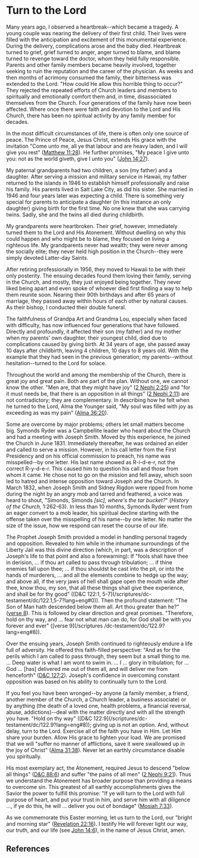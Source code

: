 # Turn to the Lord

Many years ago, I observed a heartbreak--which became a tragedy. A young
couple was nearing the delivery of their first child. Their lives were filled
with the anticipation and excitement of this monumental experience. During the
delivery, complications arose and the baby died. Heartbreak turned to grief,
grief turned to anger, anger turned to blame, and blame turned to revenge
toward the doctor, whom they held fully responsible. Parents and other family
members became heavily involved, together seeking to ruin the reputation and
the career of the physician. As weeks and then months of acrimony consumed the
family, their bitterness was extended to the Lord. "How could He allow this
horrible thing to occur?" They rejected the repeated efforts of Church leaders
and members to spiritually and emotionally comfort them and, in time,
disassociated themselves from the Church. Four generations of the family have
now been affected. Where once there were faith and devotion to the Lord and
His Church, there has been no spiritual activity by any family member for
decades.

In the most difficult circumstances of life, there is often only one source of
peace. The Prince of Peace, Jesus Christ, extends His grace with the
invitation "Come unto me, all ye that labour and are heavy laden, and I will
give you rest" ([Matthew 11:28](/scriptures/nt/matt/11.28?lang=eng#27)). He
further promises, "My peace I give unto you: not as the world giveth, give I
unto you" ([John 14:27](/scriptures/nt/john/14.27?lang=eng#26)).

My paternal grandparents had two children, a son (my father) and a daughter.
After serving a mission and military service in Hawaii, my father returned to
the islands in 1946 to establish himself professionally and raise his family.
His parents lived in Salt Lake City, as did his sister. She married in 1946
and four years later was expecting a child. There is something very special
for parents to anticipate a daughter (in this instance an only daughter)
giving birth for the first time. No one knew that she was carrying twins.
Sadly, she and the twins all died during childbirth.

My grandparents were heartbroken. Their grief, however, immediately turned
them to the Lord and His Atonement. Without dwelling on why this could happen
and who might be to blame, they focused on living a righteous life. My
grandparents never had wealth; they were never among the socially elite; they
never held high position in the Church--they were simply devoted Latter-day
Saints.

After retiring professionally in 1956, they moved to Hawaii to be with their
only posterity. The ensuing decades found them loving their family, serving in
the Church, and mostly, they just enjoyed being together. They never liked
being apart and even spoke of whoever died first finding a way to help them
reunite soon. Nearing their 90th birthdays and after 65 years of marriage,
they passed away within hours of each other by natural causes. As their
bishop, I conducted their double funeral.

The faithfulness of Grandpa Art and Grandma Lou, especially when faced with
difficulty, has now influenced four generations that have followed. Directly
and profoundly, it affected their son (my father) and my mother when my
parents' own daughter, their youngest child, died due to complications caused
by giving birth. At 34 years of age, she passed away 10 days after childbirth,
leaving 4 children, 10 days to 8 years old. With the example that they had
seen in the previous generation, my parents--without hesitation--turned to the
Lord for solace.

Throughout the world and among the membership of the Church, there is great
joy and great pain. Both are part of the plan. Without one, we cannot know the
other. "Men are, that they might have joy" ([2 Nephi
2:25](/scriptures/bofm/2-ne/2.25?lang=eng#24)) and "for it must needs be, that
there is an opposition in all things" ([2 Nephi
2:11](/scriptures/bofm/2-ne/2.11?lang=eng#10)) are not contradictory; they are
complementary. In describing how he felt when he turned to the Lord, Alma the
Younger said, "My soul was filled with joy as exceeding as was my pain" ([Alma
36:20](/scriptures/bofm/alma/36.20?lang=eng#19)).

Some are overcome by major problems; others let small matters become big.
Symonds Ryder was a Campbellite leader who heard about the Church and had a
meeting with Joseph Smith. Moved by this experience, he joined the Church in
June 1831. Immediately thereafter, he was ordained an elder and called to
serve a mission. However, in his call letter from the First Presidency and on
his official commission to preach, his name was misspelled--by one letter. His
last name showed as R-i-d-e-r, not the correct R-y-d-e-r. This caused him to
question his call and those from whom it came. He chose not to go on the
mission and fell away, which soon led to hatred and intense opposition toward
Joseph and the Church. In March 1832, when Joseph Smith and Sidney Rigdon were
ripped from home during the night by an angry mob and tarred and feathered, a
voice was heard to shout, "Simonds, Simonds _[sic], where's the tar bucket?_"
(_History of the Church,_ 1:262-63). In less than 10 months, Symonds Ryder
went from an eager convert to a mob leader, his spiritual decline starting
with the offense taken over the misspelling of his name--by one letter. No
matter the size of the issue, how we respond can reset the course of our life.

The Prophet Joseph Smith provided a model in handling personal tragedy and
opposition. Revealed to him while in the inhumane surroundings of the Liberty
Jail was this divine direction (which, in part, was a description of Joseph's
life to that point and also a forewarning): If "fools shall have thee in
derision, ... if thou art called to pass through tribulation; ... if thine enemies
fall upon thee; ... if thou shouldst be cast into the pit, or into the hands of
murderers, ... and all the elements combine to hedge up the way; and above all,
if the very jaws of hell shall gape open the mouth wide after thee, know thou,
my son, that all these things shall give thee experience, and shall be for thy
good" ([D&amp;C 122:1, 5-7](/scriptures/dc-
testament/dc/122.1,5-7?lang=eng#0)). Then the profound statement: "The Son of
Man hath descended below them all. Art thou greater than he?" ([verse
8](/scriptures/dc-testament/dc/122.8?lang=eng#7)). This is followed by clear
direction and great promises. "Therefore, hold on thy way, and ... fear not what
man can do, for God shall be with you forever and ever" ([verse 9](/scriptures
/dc-testament/dc/122.9?lang=eng#8)).

Over the ensuing years, Joseph Smith continued to righteously endure a life
full of adversity. He offered this faith-filled perspective: "And as for the
perils which I am called to pass through, they seem but a small thing to me. ...
Deep water is what I am wont to swim in. ... I ... glory in tribulation; for ... God
... [has] delivered me out of them all, and will deliver me from henceforth"
([D&amp;C 127:2](/scriptures/dc-testament/dc/127.2?lang=eng#1)). Joseph's
confidence in overcoming constant opposition was based on his ability to
continually turn to the Lord.

If you feel you have been wronged--by anyone (a family member, a friend,
another member of the Church, a Church leader, a business associate) or by
anything (the death of a loved one, health problems, a financial reversal,
abuse, addictions)--deal with the matter directly and with all the strength
you have. "Hold on thy way" ([D&amp;C 122:9](/scriptures/dc-
testament/dc/122.9?lang=eng#8)); giving up is not an option. And, without
delay, turn to the Lord. Exercise all of the faith you have in Him. Let Him
share your burden. Allow His grace to lighten your load. We are promised that
we will "suffer no manner of afflictions, save it were swallowed up in the joy
of Christ" ([Alma 31:38](/scriptures/bofm/alma/31.38?lang=eng#37)). Never let
an earthly circumstance disable you spiritually.

His most exemplary act, the Atonement, required Jesus to descend "below all
things" ([D&amp;C 88:6](/scriptures/dc-testament/dc/88.6?lang=eng#5)) and
suffer "the pains of all men" ([2 Nephi
9:21](/scriptures/bofm/2-ne/9.21?lang=eng#20)). Thus we understand the
Atonement has broader purpose than providing a means to overcome sin. This
greatest of all earthly accomplishments gives the Savior the power to fulfill
this promise: "If ye will turn to the Lord with full purpose of heart, and put
your trust in him, and serve him with all diligence ..., if ye do this, he will
... deliver you out of bondage" ([Mosiah
7:33](/scriptures/bofm/mosiah/7.33?lang=eng#32)).

As we commemorate this Easter morning, let us turn to the Lord, our "bright
and morning star" ([Revelation 22:16](/scriptures/nt/rev/22.16?lang=eng#15)).
I testify He will forever light our way, our truth, and our life (see [John
14:6](/scriptures/nt/john/14.6?lang=eng#5)), in the name of Jesus Christ,
amen.

## References

